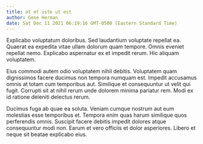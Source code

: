 ```yaml
---
title: at et iste ut est
author: Gene Herman
date: Sat Dec 11 2021 06:19:16 GMT-0500 (Eastern Standard Time)
---
```

Explicabo voluptatum doloribus. Sed laudantium voluptate repellat ea. Quaerat ea expedita vitae ullam dolorum quam tempore. Omnis eveniet repellat nemo. Explicabo aspernatur ex et impedit rerum. Hic aliquam voluptatem.

 Eius commodi autem odio voluptatem nihil debitis. Voluptatem quam dignissimos facere ducimus non tempora numquam est. Impedit accusamus omnis at totam cum temporibus aut. Similique et consequuntur ut velit qui fugit. Corrupti sit at nihil rerum unde dolorem minima pariatur rem. Modi ex id ratione deleniti delectus rerum.

 Ducimus fuga ab quae ea soluta. Veniam cumque nostrum aut eum molestias esse temporibus et. Tempora enim quas harum similique quos perferendis omnis. Suscipit facere debitis impedit dolores atque consequuntur modi non. Earum et vero officiis et dolor asperiores. Libero et neque sit beatae explicabo eius.